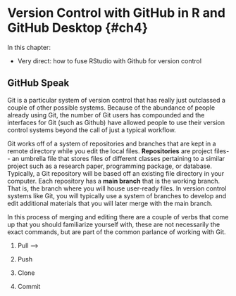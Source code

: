 # Version Control with GitHub in R and GitHub Desktop {#ch4}

In this chapter: 

- Very direct: how to fuse RStudio with Github for version control 

## GitHub Speak 

Git is a particular system of version control that has really just outclassed a couple of other possible systems. Because of the abundance of people already using Git, the number of Git users has compounded and the interfaces for Git (such as Github) have allowed people to use their version control systems beyond the call of just a typical workflow. 

Git works off of a system of repositories and branches that are kept in a remote directory while you edit the local files. **Repositories** are project files-- an umbrella file that stores files of different classes pertaining to a similar project such as a research paper, programming package, or database. Typically, a Git repository will be based off an existing file directory in your computer. Each repository has a **main branch** that is the working branch. That is, the branch where you will house user-ready files. In version control systems like Git, you will typically use a system of branches to develop and edit additional materials that you will later merge with the main branch.

In this process of merging and editing there are a couple of verbs that come up that you should familiarize yourself with, these are not necessarily the exact commands, but are part of the common parlance of working with Git. 

1. Pull --> 

2. Push 

3. Clone 

4. Commit 
